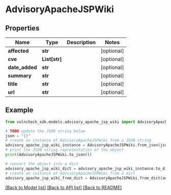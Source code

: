 # AdvisoryApacheJSPWiki


## Properties

Name | Type | Description | Notes
------------ | ------------- | ------------- | -------------
**affected** | **str** |  | [optional] 
**cve** | **List[str]** |  | [optional] 
**date_added** | **str** |  | [optional] 
**summary** | **str** |  | [optional] 
**title** | **str** |  | [optional] 
**url** | **str** |  | [optional] 

## Example

```python
from vulncheck_sdk.models.advisory_apache_jsp_wiki import AdvisoryApacheJSPWiki

# TODO update the JSON string below
json = "{}"
# create an instance of AdvisoryApacheJSPWiki from a JSON string
advisory_apache_jsp_wiki_instance = AdvisoryApacheJSPWiki.from_json(json)
# print the JSON string representation of the object
print(AdvisoryApacheJSPWiki.to_json())

# convert the object into a dict
advisory_apache_jsp_wiki_dict = advisory_apache_jsp_wiki_instance.to_dict()
# create an instance of AdvisoryApacheJSPWiki from a dict
advisory_apache_jsp_wiki_from_dict = AdvisoryApacheJSPWiki.from_dict(advisory_apache_jsp_wiki_dict)
```
[[Back to Model list]](../README.md#documentation-for-models) [[Back to API list]](../README.md#documentation-for-api-endpoints) [[Back to README]](../README.md)


